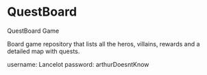 QuestBoard
==========

QuestBoard Game

Board game repository that lists all the heros, villains, rewards and a detailed map with quests.

username: Lancelot 
password: arthurDoesntKnow
